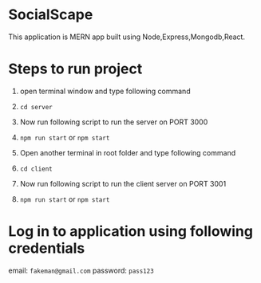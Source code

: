 # SocialScape
This application is MERN app built using Node,Express,Mongodb,React.

# Steps to run project
1. open terminal window and type following command
2. `cd server`
3. Now run following script to run the server on PORT 3000
4. `npm run start` or `npm start`

5. Open another terminal in root folder and type following command
6. `cd client`
7. Now run following script to run the client server on PORT 3001
8. `npm run start` or `npm start`


# Log in to application using following credentials
email: `fakeman@gmail.com`
password: `pass123`
